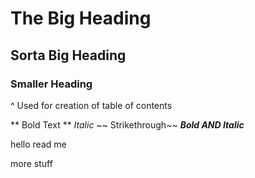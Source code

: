 # The Big Heading
## Sorta Big Heading
### Smaller Heading
^ Used for creation of table of contents

** Bold Text ** *Italic*  ~~ Strikethrough~~ 
***Bold AND Italic*** 

hello
read me

more stuff

